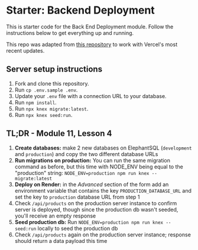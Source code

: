 # Starter: Backend Deployment

This is starter code for the Back End Deployment module. Follow the instructions below to get everything up and running.

This repo was adapted from [this repository](https://github.com/Thinkful-Ed/starter-back-end-deployment) to work with Vercel's most recent updates.

## Server setup instructions

1. Fork and clone this repository.
1. Run `cp .env.sample .env`.
1. Update your `.env` file with a connection URL to your database.
1. Run `npm install`.
1. Run `npx knex migrate:latest`.
1. Run `npx knex seed:run`.

## TL;DR - Module 11, Lesson 4

1. **Create databases:** make 2 new databases on ElephantSQL (`development` and `production`) and copy the two different database URLs
1. **Run migrations on production:** You can run the same migration command as before, but this time with NODE_ENV being equal to the "production" string: `NODE_ENV=production npm run knex -- migrate:latest`
1. **Deploy on Render:** in the _Advanced_ section of the form add an environment variable that contains the key `PRODUCTION_DATABASE_URL` and set the key to `production` database URL from step 1
1. Check `/api/products` on the production server instance to confirm server is deployed, though since the production db wasn't seeded, you'll receive an empty response
1. **Seed production db:** Run `NODE_ENV=production npm run knex -- seed:run` locally to seed the production db
1. Check `/api/products` again on the production server instance; response should return a data payload this time
